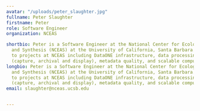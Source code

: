 ```yaml
---
avatar: "/uploads/peter_slaughter.jpg"
fullname: Peter Slaughter
firstname: Peter
role: Software Engineer
organization: NCEAS

shortbio: Peter is a Software Engineer at the National Center for Ecological Analysis
  and Synthesis (NCEAS) at the University of California, Santa Barbara. He has contributed
  to projects at NCEAS including DataONE infrastructure, data processing provenance
  (capture, archival and display), metadata quality, and scalable computing systems.
longbio: Peter is a Software Engineer at the National Center for Ecological Analysis
  and Synthesis (NCEAS) at the University of California, Santa Barbara. He has contributed
  to projects at NCEAS including DataONE infrastructure, data processing provenance
  (capture, archival and display), metadata quality, and scalable computing systems.
email: slaughter@nceas.ucsb.edu


---
```

